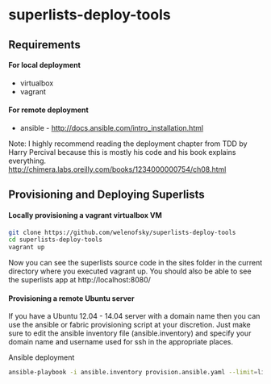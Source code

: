 superlists-deploy-tools
=========

Requirements
------------

#### For local deployment
* virtualbox
* vagrant

#### For remote deployment
* ansible - http://docs.ansible.com/intro_installation.html

Note: I highly recommend reading the deployment chapter from TDD by Harry Percival because this is mostly his code and his book explains everything.
http://chimera.labs.oreilly.com/books/1234000000754/ch08.html

Provisioning and Deploying Superlists
-------------------------------------

#### Locally provisioning a vagrant virtualbox VM

```sh
git clone https://github.com/welenofsky/superlists-deploy-tools
cd superlists-deploy-tools
vagrant up
```

Now you can see the superlists source code in the sites folder in the current directory where you executed vagrant up. You should also be able to see the superlists app at http://localhost:8080/

#### Provisioning a remote Ubuntu server

If you have a Ubuntu 12.04 - 14.04 server with a domain name then you can use the ansible or fabric provisioning script at your discretion. Just make sure to edit the ansible inventory file (ansible.inventory) and specify your domain name and username used for ssh in the appropriate places.

Ansible deployment
```sh
ansible-playbook -i ansible.inventory provision.ansible.yaml --limit=live
```
